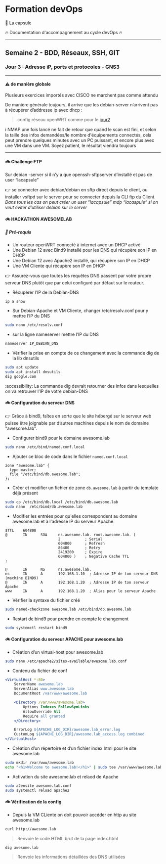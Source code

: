 # Formation devOps

:pill: La capsule

:fire:  Documentation d'accompagnement au cycle devOps :fire:

---

## Semaine 2 - BDD, Réseaux, SSH, GIT

### Jour 3 : Adresse iP, ports et protocoles - GNS3

---

#### :warning: de manière globale

Plusieurs exercices importés avec CISCO ne marchent pas comme attendu 

De manière générale toujours, il arrive que les debian-server n’arrivent pas à récupérer d’addresse ip avec dhcp :

> config réseau openWRT comme pour le [jour2](../jour2/)

:information_source: NMAP une fois lancé ne fait de retour que quand le scan est fini, et selon la taille des infos demandées/le nombre d'équipements connectés, cela peut prendre quelques minutes avec un PC puissant, et encore plus avec une VM dans une VM. Soyez patient, le résultat viendra toujours

---

#### :bike: Challenge FTP

Sur debian -server si il n’y a que openssh-sftpserver d’installé et pas de user “lacapsule”

:point_right: se connecter avec debian/debian en sftp direct depuis le client,
ou installer vsftpd sur le server pour se connecter depuis la CLI ftp du Client.  
_Dans tous les cas on peut créer un user “lacapsule” mdp “lacaspule” si on veut éviter d’utiliser debian sur le server_

#### :bike: HACKATHON AWESOMELAB

##### :eagle: Pré-requis

- Un routeur openWRT connecté à internet avec un DHCP activé
- Une Debian 12 avec Bind9 installé pour les DNS qui récupère son IP en DHCP
- Une Debian 12 avec Apache2 installé, qui récupère son IP en DHCP
- Une VM Cliente qui récupère son IP en DHCP

:point_right: Assurez-vous que toutes les requêtes DNS passent par votre propre serveur DNS plutôt que par celui configuré par défaut sur le routeur.

- Récupérer l’IP de la Debian-DNS

```bash
ip a show
```

- Sur Debian-Apache et VM Cliente, changer /etc/resolv.conf pour y mettre l’IP du DNS

```bash
sudo nano /etc/resolv.conf
```

- sur la ligne nameserver mettre l’IP du DNS

```bash
nameserver IP_DEBIAN_DNS
```

- Vérifier la prise en compte de ce changement avec la commande dig de la lib  dnsutils

```bash
sudo apt update
sudo apt install dnsutils
dig google.com
```

:accessibility: La commande dig devrait retourner des infos dans lesquelles on va retrouver l’IP de votre debian-DNS

#### :bike: Configuration du serveur DNS

:point_right: Grâce à bind9, faîtes en sorte que le site hébergé sur le serveur web puisse être joignable par d’autres machines depuis le nom de domaine "awesome.lab".

- Configurer bind9 pour le domaine awesome.lab

```bash
sudo nano /etc/bind/named.conf.local
```

- Ajouter ce bloc de code dans le fichier `named.conf.local`

```dns
zone "awesome.lab" {
  type master;
  file "/etc/bind/db.awesome.lab";
};
```

- Créer et modifier un fichier de zone `db.awesome.lab` à partir du template déjà présent

```bash
sudo cp /etc/bind/db.local /etc/bind/db.awesome.lab
sudo nano  /etc/bind/db.awesome.lab
```

- Modifier les entrées pour qu'elles correspondent au domaine awesome.lab et à l'adresse IP du serveur Apache.

```dns
$TTL    604800
@       IN      SOA     ns.awesome.lab. root.awesome.lab. (
                        2           ; Serial
                        604800      ; Refresh
                        86400       ; Retry
                        2419200     ; Expire
                        604800 )    ; Negative Cache TTL
;

@       IN      NS      ns.awesome.lab.
ns      IN      A       192.168.1.10  ; Adresse IP de ton serveur DNS (machine BIND9)
@       IN      A       192.168.1.20  ; Adresse IP de ton serveur Apache
www     IN      A       192.168.1.20  ; Alias pour le serveur Apache
```

- Vérifier la syntaxe du fichier créé

```bash
sudo named-checkzone awesome.lab /etc/bind/db.awesome.lab
```

- Restart de bind9 pour prendre en compte le changement

```bash
sudo systemctl restart bind9
```

#### :bike: Configuration du serveur APACHE pour awesome.lab

- Création d’un virtual-host pour awesome.lab

```bash
sudo nano /etc/apache2/sites-available/awesome.lab.conf
```

- Contenu du fichier de conf

```apache
<VirtualHost *:80>
    ServerName awesome.lab
    ServerAlias www.awesome.lab
    DocumentRoot /var/www/awesome.lab

    <Directory /var/www/awesome.lab>
        Options Indexes FollowSymLinks
        AllowOverride All
        Require all granted
    </Directory>

    ErrorLog ${APACHE_LOG_DIR}/awesome.lab_error.log
    CustomLog ${APACHE_LOG_DIR}/awesome.lab_access.log combined
</VirtualHost>
```

- Création d’un répertoire et d’un fichier index.html pour le site awesome.lab

```bash
sudo mkdir /var/www/awesome.lab
echo "<h1>Welcome to awesome.lab!</h1>" | sudo tee /var/www/awesome.lab/index.html
```

- Activation du site awesome.lab et relaod de Apache

```bash
sudo a2ensite awesome.lab.conf
sudo systemctl reload apache2
```

#### :bike: Vérification de la config

- Depuis la VM CLiente on doit pouvoir accéder en http au site awesome.lab

```bash
curl http://awesome.lab
```

> Renvoie le code HTML brut de la page index.html

```bash
dig awesome.lab
```

> Renvoie les informations détaillées des DNS utilisées 

